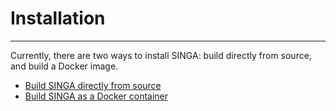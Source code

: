 # Installation 

---

Currently, there are two ways to install SINGA: build directly from source, and build a Docker image. 

* [Build SINGA directly from source](installation_source.html) 
* [Build SINGA as a Docker container](docker.html)

